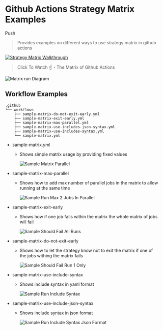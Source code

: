 # Github Actions Strategy Matrix Examples

Push

> Provides examples on different ways to use strategy matrix in github actions

[![Strategy Matrix Walkthrough](https://img.youtube.com/vi/z_fjpPbaAgw/0.jpg)](https://www.youtube.com/watch?v=z_fjpPbaAgw)

> Click To Watch ☝️ - The Matrix of Github Actions

![Matrix run Diagram](./assets/matrix-run-diagram.png)

## Workflow Examples
```
.github
└── workflows
    ├── sample-matrix-do-not-exit-early.yml
    ├── sample-matrix-exit-early.yml
    ├── sample-matrix-max-parallel.yml
    ├── sample-matrix-use-includes-json-syntax.yml
    ├── sample-matrix-use-includes-syntax.yml
    └── sample-matrix.yml
```


- sample-matrix.yml
    - Shows simple matrix usage by providing fixed values
    
        ![Sample Matrix Parallel](https://github.com/meroware/github-actions-strategy-matrix-example/workflows/Sample%20Matrix%20Parallel/badge.svg)

- sample-matrix-max-parallel
    - Shows how to add max number of parallel jobs in the matrix to allow running at the same time
    
        ![Sample Run Max 2 Jobs In Parallel](https://github.com/meroware/github-actions-strategy-matrix-example/workflows/Sample%20Run%20Max%202%20Jobs%20In%20Parallel/badge.svg)
    
- sample-matrix-exit-early
    - Shows how if one job fails within the matrix the whole matrix of jobs will fail
    
        ![Sample Should Fail All Runs](https://github.com/meroware/github-actions-strategy-matrix-example/workflows/Sample%20Should%20Fail%20All%20Runs/badge.svg)

- sample-matrix-do-not-exit-early
    - Shows how to let the strategy know not to exit the matrix if one of the jobs withing the matrix fails
    
        ![Sample Should Fail Run 1 Only](https://github.com/meroware/github-actions-strategy-matrix-example/workflows/Sample%20Should%20Fail%20Run%201%20Only/badge.svg)

- sample-matrix-use-include-syntax
    - Shows include syntax in yaml format
    
        ![Sample Run Include Syntax](https://github.com/meroware/github-actions-strategy-matrix-example/workflows/Sample%20Run%20Include%20Syntax/badge.svg)

- sample-matrix-use-include-json-syntax
    - Shows include syntax in json format
    
        ![Sample Run Include Syntax Json Format](https://github.com/meroware/github-actions-strategy-matrix-example/workflows/Sample%20Run%20Include%20Syntax%20Json%20Format/badge.svg)
